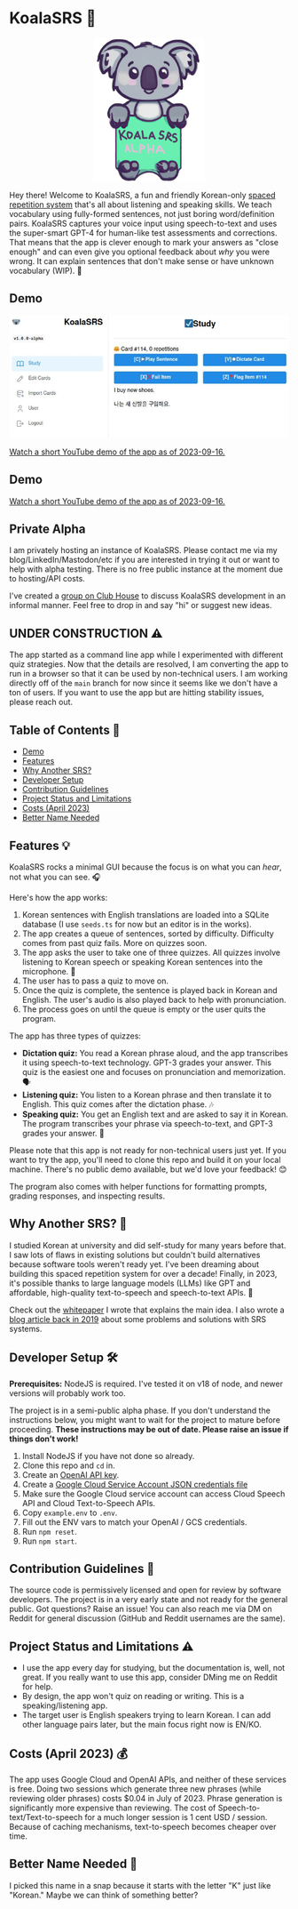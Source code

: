 # KoalaSRS 🐨

<p align="center">
  <img src="./logo.png" alt="The KoalaSRS Logo (for now)"/>
</p>

Hey there! Welcome to KoalaSRS, a fun and friendly Korean-only [spaced repetition system](https://en.wikipedia.org/wiki/Spaced_repetition) that's all about listening and speaking skills. We teach vocabulary using fully-formed sentences, not just boring word/definition pairs. KoalaSRS captures your voice input using speech-to-text and uses the super-smart GPT-4 for human-like test assessments and corrections. That means that the app is clever enough to mark your answers as "close enough" and can even give you optional feedback about _why_ you were wrong. It can explain sentences that don't make sense or have unknown vocabulary (WIP). 🧠


## Demo

<p align="center">
  <img src="./screenshot.jpg" alt="The KoalaSRS Logo (for now)"/>
</p>

[Watch a short YouTube demo of the app as of 2023-09-16.](https://www.youtube.com/watch?v=0H2MufXrYl8)


## Demo

[Watch a short YouTube demo of the app as of 2023-09-16.](https://www.youtube.com/watch?v=0H2MufXrYl8)

## Private Alpha

I am privately hosting an instance of KoalaSRS. Please contact me via my blog/LinkedIn/Mastodon/etc if you are interested in trying it out or want to help with alpha testing. There is no free public instance at the moment due to hosting/API costs.

I've created a [group on Club House](https://www.clubhouse.com/c/join/B2Tyn13w) to discuss KoalaSRS development in an informal manner. Feel free to drop in and say "hi" or suggest new ideas.

## UNDER CONSTRUCTION ⚠️

The app started as a command line app while I experimented with different quiz strategies. Now that the details are resolved, I am converting the app to run in a browser so that it can be used by non-technical users. I am working directly off of the `main` branch for now since it seems like we don't have a ton of users. If you want to use the app but are hitting stability issues, please reach out.

## Table of Contents 📑

- [Demo](#Demo)
- [Features](#features)
- [Why Another SRS?](#why-another-srs)
- [Developer Setup](#developer-setup)
- [Contribution Guidelines](#contribution-guidelines)
- [Project Status and Limitations](#project-status-and-limitations)
- [Costs (April 2023)](#costs-april-2023)
- [Better Name Needed](#better-name-needed)

## Features 💡

KoalaSRS rocks a minimal GUI because the focus is on what you can _hear_, not what you can see. 🎧

Here's how the app works:

1. Korean sentences with English translations are loaded into a SQLite database (I use `seeds.ts` for now but an editor is in the works).
1. The app creates a queue of sentences, sorted by difficulty. Difficulty comes from past quiz fails. More on quizzes soon.
1. The app asks the user to take one of three quizzes. All quizzes involve listening to Korean speech or speaking Korean sentences into the microphone. 🎤
1. The user has to pass a quiz to move on.
1. Once the quiz is complete, the sentence is played back in Korean and English. The user's audio is also played back to help with pronunciation.
1. The process goes on until the queue is empty or the user quits the program.

The app has three types of quizzes:

- **Dictation quiz:** You read a Korean phrase aloud, and the app transcribes it using speech-to-text technology. GPT-3 grades your answer. This quiz is the easiest one and focuses on pronunciation and memorization. 🗣️
- **Listening quiz:** You listen to a Korean phrase and then translate it to English. This quiz comes after the dictation phase. 🎶
- **Speaking quiz:** You get an English text and are asked to say it in Korean. The program transcribes your phrase via speech-to-text, and GPT-3 grades your answer. 📣

Please note that this app is not ready for non-technical users just yet. If you want to try the app, you'll need to clone this repo and build it on your local machine. There's no public demo available, but we'd love your feedback! 😊

The program also comes with helper functions for formatting prompts, grading responses, and inspecting results.

## Why Another SRS? 🤔

I studied Korean at university and did self-study for many years before that. I saw lots of flaws in existing solutions but couldn't build alternatives because software tools weren't ready yet. I've been dreaming about building this spaced repetition system for over a decade! Finally, in 2023, it's possible thanks to large language models (LLMs) like GPT and affordable, high-quality text-to-speech and speech-to-text APIs. 🎉

Check out the [whitepaper](https://github.com/RickCarlino/gpt-language-learning-experiments) I wrote that explains the main idea. I also wrote a [blog article back in 2019](https://rickcarlino.com/2019/problems-and-solutions-for-spaced-repetition-software.html) about some problems and solutions with SRS systems.

## Developer Setup 🛠️

**Prerequisites:** NodeJS is required. I've tested it on v18 of node, and newer versions will probably work too.

The project is in a semi-public alpha phase. If you don't understand the instructions below, you might want to wait for the project to mature before proceeding. **These instructions may be out of date. Please raise an issue if things don't work!**

1. Install NodeJS if you have not done so already.
1. Clone this repo and `cd` in.
1. Create an [OpenAI API key](https://platform.openai.com/account/api-keys).
1. Create a [Google Cloud Service Account JSON credentials file](https://developers.google.com/workspace/guides/create-credentials)
1. Make sure the Google Cloud service account can access Cloud Speech API and Cloud Text-to-Speech APIs.
1. Copy `example.env` to `.env`.
1. Fill out the ENV vars to match your OpenAI / GCS credentials.
1. Run `npm reset`.
1. Run `npm start`.

## Contribution Guidelines 🤝

The source code is permissively licensed and open for review by software developers. The project is in a very early state and not ready for the general public. Got questions? Raise an issue! You can also reach me via DM on Reddit for general discussion (GitHub and Reddit usernames are the same).

## Project Status and Limitations ⚠️

- I use the app every day for studying, but the documentation is, well, not great. If you really want to use this app, consider DMing me on Reddit for help.
- By design, the app won't quiz on reading or writing. This is a speaking/listening app.
- The target user is English speakers trying to learn Korean. I can add other language pairs later, but the main focus right now is EN/KO.

## Costs (April 2023) 💰

The app uses Google Cloud and OpenAI APIs, and neither of these services is free. Doing two sessions which generate three new phrases (while reviewing older phrases) costs $0.04 in July of 2023. Phrase generation is significantly more expensive than reviewing. The cost of Speech-to-text/Text-to-speech for a much longer session is 1 cent USD / session. Because of caching mechanisms, text-to-speech becomes cheaper over time.

## Better Name Needed 📛

I picked this name in a snap because it starts with the letter "K" just like "Korean." Maybe we can think of something better?
